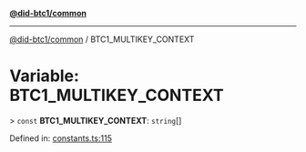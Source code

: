 [**@did-btc1/common**](../README.md)

***

[@did-btc1/common](../globals.md) / BTC1\_MULTIKEY\_CONTEXT

# Variable: BTC1\_MULTIKEY\_CONTEXT

&gt; `const` **BTC1\_MULTIKEY\_CONTEXT**: `string`[]

Defined in: [constants.ts:115](https://github.com/dcdpr/did-btc1-js/blob/4ab6f9915d95beed9bc633644c9db1539395f512/packages/common/src/constants.ts#L115)
